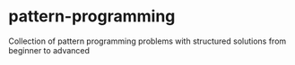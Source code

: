 # pattern-programming
Collection of pattern programming problems with structured solutions from beginner to advanced  
